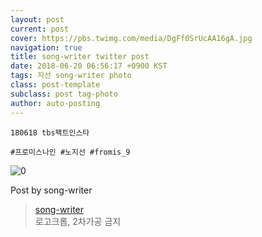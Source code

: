 ```yaml
---
layout: post
current: post
cover: https://pbs.twimg.com/media/DgFf0SrUcAA16gA.jpg
navigation: true
title: song-writer twitter post
date: 2018-06-20 06:56:17 +0900 KST
tags: 지선 song-writer photo
class: post-template
subclass: post tag-photo
author: auto-posting
---
```


```  
180618 tbs팩트인스타  
  
#프로미스나인 #노지선 #fromis_9  

```

![0](https://pbs.twimg.com/media/DgFf0SrUcAA16gA.jpg)


Post by song-writer

> [song-writer](https://twitter.com/970929_love)  
  로고크롭, 2차가공 금지